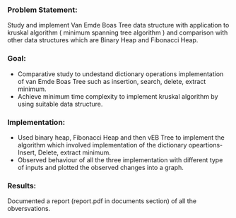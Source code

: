 ### Problem Statement:
Study and implement Van Emde Boas Tree data structure with application to kruskal
algorithm ( minimum spanning tree algorithm ) and comparison with other data structures which are
Binary Heap and Fibonacci Heap.
### Goal:
- Comparative study to undestand dictionary operations implementation of van Emde Boas Tree such as insertion, search, delete,
extract minimum.
- Achieve minimum time complexity to implement kruskal algorithm by using
suitable data structure.
### Implementation:
- Used binary heap, Fibonacci Heap and then vEB Tree to implement the algorithm which involved implementation of the dictionary opeartions- Insert, Delete, extract minimum.
- Observed behaviour of all the three implementation with different type of inputs and plotted the observed changes into a graph.

### Results:
Documented a report (report.pdf in documents section) of all the obversvations.
